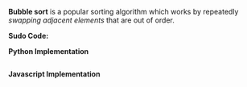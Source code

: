 **Bubble sort** is a popular sorting algorithm which works by repeatedly *swapping adjacent elements* that are out of order.

**Sudo Code:**



**Python Implementation**

```

```

**Javascript Implementation**

```

```
